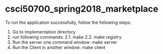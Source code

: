 # csci50700_spring2018_marketplace

To run the application successfully, follow the following steps:
1. Go to Implementation directory
2. run following commands:
	2.1. make
	2.2. make registry
3. Run the server one command window: make server
4. Run the Client in another window: make client 